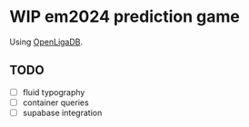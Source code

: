 # WIP em2024 prediction game

Using [OpenLigaDB](https://api.openligadb.de/index.html).

## TODO

- [ ] fluid typography
- [ ] container queries
- [ ] supabase integration
